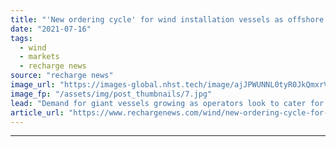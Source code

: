 ```yaml
---
title: "'New ordering cycle' for wind installation vessels as offshore market heats up"
date: "2021-07-16"
tags: 
  - wind
  - markets
  - recharge news
source: "recharge news"
image_url: "https://images-global.nhst.tech/image/ajJPWUNNL0tyR0JkQmxrVW8zSlJxbG5hS1Q0QThPNFg3RWczR1llcDNoOD0=/nhst/binary/8bb8e8e38a187024dc423a916c674d06"
image_fp: "/assets/img/post_thumbnails/7.jpg"
lead: "Demand for giant vessels growing as operators look to cater for larger turbines, says shipping research specialist"
article_url: "https://www.rechargenews.com/wind/new-ordering-cycle-for-wind-installation-vessels-as-offshore-market-heats-up/2-1-1041091"
---
```


---
